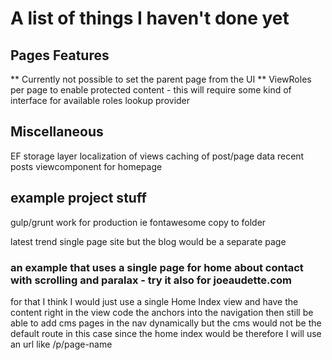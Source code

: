 # A list of things I haven't done yet

## Pages Features

** Currently not possible to set the parent page from the UI
** ViewRoles per page to enable protected content - this will require some kind of interface for available roles lookup provider


## Miscellaneous

EF storage layer
localization of views
caching of post/page data
recent posts viewcomponent for homepage




## example project stuff

gulp/grunt work for production ie fontawesome copy to folder

latest trend single page site but the blog would be a separate page

### an example that uses a single page for home about contact with scrolling and paralax - try it also for joeaudette.com
for that I think I would just use a single Home Index view and have the content right in the view
code the anchors into the navigation
then still be able to add cms pages in the nav dynamically but the cms would not be the default route in this case
since the home index would be
therefore I will use an url like /p/page-name



